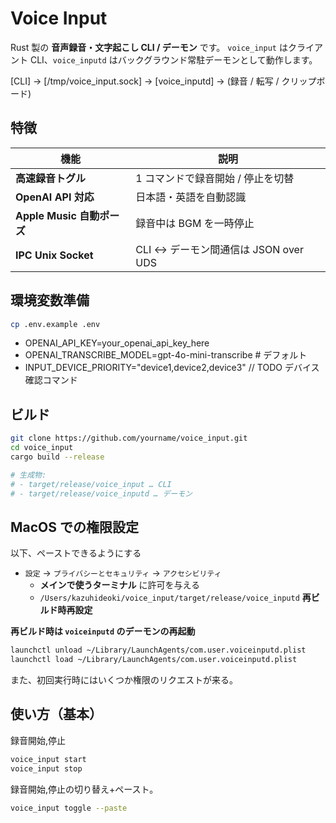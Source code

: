 # Voice Input

Rust 製の **音声録音・文字起こし CLI / デーモン** です。
`voice_input` はクライアント CLI、`voice_inputd` はバックグラウンド常駐デーモンとして動作します。

[CLI] → [/tmp/voice_input.sock] → [voice_inputd] → (録音 / 転写 / クリップボード)

## 特徴

| 機能                       | 説明                                  |
| -------------------------- | ------------------------------------- |
| **高速録音トグル**         | 1 コマンドで録音開始 / 停止を切替     |
| **OpenAI API 対応**        | 日本語・英語を自動認識                |
| **Apple Music 自動ポーズ** | 録音中は BGM を一時停止               |
| **IPC Unix Socket**        | CLI ↔ デーモン間通信は JSON over UDS |

## 環境変数準備

```sh
cp .env.example .env
```

- OPENAI_API_KEY=your_openai_api_key_here
- OPENAI_TRANSCRIBE_MODEL=gpt-4o-mini-transcribe # デフォルト
- INPUT_DEVICE_PRIORITY="device1,device2,device3" // TODO デバイス確認コマンド

## ビルド

```bash
git clone https://github.com/yourname/voice_input.git
cd voice_input
cargo build --release

# 生成物:
# - target/release/voice_input … CLI
# - target/release/voice_inputd … デーモン
```

## MacOS での権限設定

以下、ペーストできるようにする

- `設定` -> `プライバシーとセキュリティ` -> `アクセシビリティ`
  - **メインで使うターミナル** に許可を与える
  - `/Users/kazuhideoki/voice_input/target/release/voice_inputd` **再ビルド時再設定**

**再ビルド時は `voiceinputd` のデーモンの再起動**

```sh
launchctl unload ~/Library/LaunchAgents/com.user.voiceinputd.plist
launchctl load ~/Library/LaunchAgents/com.user.voiceinputd.plist
```

また、初回実行時にはいくつか権限のリクエストが来る。

## 使い方（基本）

録音開始,停止

```sh
voice_input start
voice_input stop
```

録音開始,停止の切り替え+ペースト。

```sh
voice_input toggle --paste
```
